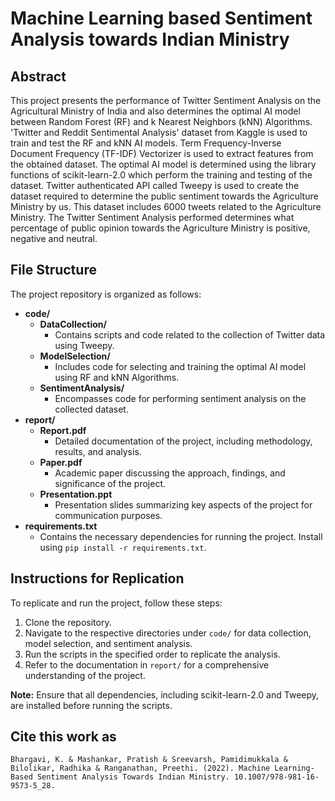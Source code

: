 # Machine Learning based Sentiment Analysis towards Indian Ministry

## Abstract
This project presents the performance of Twitter Sentiment Analysis on the Agricultural Ministry of India and also determines the optimal AI model between Random Forest (RF) and k Nearest Neighbors (kNN) Algorithms. 'Twitter and Reddit Sentimental Analysis' dataset from Kaggle is used to train and test the RF and kNN AI models. Term Frequency-Inverse Document Frequency (TF-IDF) Vectorizer is used to extract features from the obtained dataset. The optimal AI model is determined using the library functions of scikit-learn-2.0 which perform the training and testing of the dataset. Twitter authenticated API called Tweepy is used to create the dataset required to determine the public sentiment towards the Agriculture Ministry by us. This dataset includes 6000 tweets related to the Agriculture Ministry. The Twitter Sentiment Analysis performed determines what percentage of public opinion towards the Agriculture Ministry is positive, negative and neutral.

## File Structure
The project repository is organized as follows:

- **code/**
  - **DataCollection/**
    - Contains scripts and code related to the collection of Twitter data using Tweepy.
  - **ModelSelection/**
    - Includes code for selecting and training the optimal AI model using RF and kNN Algorithms.
  - **SentimentAnalysis/**
    - Encompasses code for performing sentiment analysis on the collected dataset.
- **report/**
  - **Report.pdf**
    - Detailed documentation of the project, including methodology, results, and analysis.
  - **Paper.pdf**
    - Academic paper discussing the approach, findings, and significance of the project.
  - **Presentation.ppt**
    - Presentation slides summarizing key aspects of the project for communication purposes.
- **requirements.txt**
  - Contains the necessary dependencies for running the project. Install using `pip install -r requirements.txt`.

## Instructions for Replication
To replicate and run the project, follow these steps:

1. Clone the repository.
2. Navigate to the respective directories under `code/` for data collection, model selection, and sentiment analysis.
3. Run the scripts in the specified order to replicate the analysis.
4. Refer to the documentation in `report/` for a comprehensive understanding of the project.

**Note:** Ensure that all dependencies, including scikit-learn-2.0 and Tweepy, are installed before running the scripts.

## Cite this work as
`Bhargavi, K. & Mashankar, Pratish & Sreevarsh, Pamidimukkala & Bilolikar, Radhika & Ranganathan, Preethi. (2022). Machine Learning-Based Sentiment Analysis Towards Indian Ministry. 10.1007/978-981-16-9573-5_28. `
